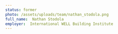 ```yaml
---
status: former
photo: /assets/uploads/team/nathan_stodola.png
full_name:  Nathan Stodola
employer:  International WELL Building Institute
---
```

